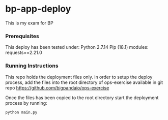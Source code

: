 # bp-app-deploy

This is my exam for BP

### Prerequisites
This deploy has been tested under:
Python 2.7.14
Pip (18.1) modules:
requests==2.21.0

### Running Instructions
This repo holds the deployment files only.
in order to setup the deploy process, add the files into the root directory of ops-exercise available in git repo https://github.com/bigpandaio/ops-exercise

Once the files has been copied to the root directory
start the deployment process by running:

```
python main.py
```

